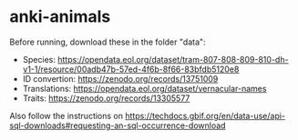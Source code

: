 # anki-animals

Before running, download these in the folder "data":
- Species: https://opendata.eol.org/dataset/tram-807-808-809-810-dh-v1-1/resource/00adb47b-57ed-4f6b-8f66-83bfdb5120e8
- ID convertion: https://zenodo.org/records/13751009
- Translations: https://opendata.eol.org/dataset/vernacular-names
- Traits: https://zenodo.org/records/13305577

Also follow the instructions on https://techdocs.gbif.org/en/data-use/api-sql-downloads#requesting-an-sql-occurrence-download
